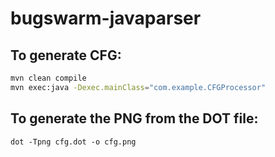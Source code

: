 # bugswarm-javaparser

## To generate CFG:
``` bash
mvn clean compile 
mvn exec:java -Dexec.mainClass="com.example.CFGProcessor"
```

## To generate the PNG from the DOT file:
`dot -Tpng cfg.dot -o cfg.png`
